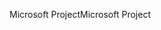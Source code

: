 <span data-ttu-id="89db3-101">Microsoft Project</span><span class="sxs-lookup"><span data-stu-id="89db3-101">Microsoft Project</span></span>